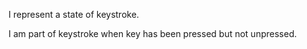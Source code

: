 I represent a state of keystroke.

I am part of keystroke when key has been pressed but not unpressed.